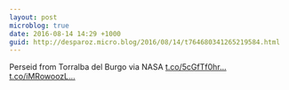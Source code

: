 ```yaml
---
layout: post
microblog: true
date: 2016-08-14 14:29 +1000
guid: http://desparoz.micro.blog/2016/08/14/t764680341265219584.html
---
```

Perseid from Torralba del Burgo via NASA [t.co/5cGfTf0hr...](https://t.co/5cGfTf0hrq) [t.co/iMRowoozL...](https://t.co/iMRowoozLb)
